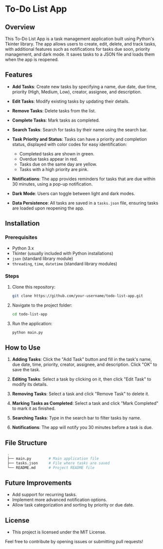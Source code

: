 # To-Do List App

## Overview
This To-Do List App is a task management application built using Python's Tkinter library. The app allows users to create, edit, delete, and track tasks, with additional features such as notifications for tasks due soon, priority management, and dark mode. It saves tasks to a JSON file and loads them when the app is reopened.

## Features

- **Add Tasks**: Create new tasks by specifying a name, due date, due time, priority (High, Medium, Low), creator, assignee, and description.
  
- **Edit Tasks**: Modify existing tasks by updating their details.
  
- **Remove Tasks**: Delete tasks from the list.
  
- **Complete Tasks**: Mark tasks as completed.

- **Search Tasks**: Search for tasks by their name using the search bar.

- **Task Priority and Status**: Tasks can have a priority and completion status, displayed with color codes for easy identification:
    - Completed tasks are shown in green.
    - Overdue tasks appear in red.
    - Tasks due on the same day are yellow.
    - Tasks with a high priority are pink.

- **Notifications**: The app provides reminders for tasks that are due within 30 minutes, using a pop-up notification.

- **Dark Mode**: Users can toggle between light and dark modes.

- **Data Persistence**: All tasks are saved in a `tasks.json` file, ensuring tasks are loaded upon reopening the app.

## Installation

### Prerequisites
- Python 3.x
- Tkinter (usually included with Python installations)
- `json` (standard library module)
- `threading`, `time`, `datetime` (standard library modules)

### Steps
1. Clone this repository:
   ```bash
   git clone https://github.com/your-username/todo-list-app.git
2. Navigate to the project folder:
   ```bash
   cd todo-list-app
3. Run the application:
   ```bash
   python main.py

## How to Use

1. **Adding Tasks**: Click the "Add Task" button and fill in the task's name, due date, time, priority, creator, assignee, and description. Click "OK" to save the task.

2. **Editing Tasks**: Select a task by clicking on it, then click "Edit Task" to modify its details.

3. **Removing Tasks**: Select a task and click "Remove Task" to delete it.

4. **Marking Tasks as Completed**: Select a task and click "Mark Completed" to mark it as finished.

5. **Searching Tasks**: Type in the search bar to filter tasks by name.

6. **Notifications**: The app will notify you 30 minutes before a task is due.

## File Structure
   ```bash
    .
    ├── main.py        # Main application file
    ├── tasks.json     # File where tasks are saved
    └── README.md      # Project README file
   ```
## Future Improvements
- Add support for recurring tasks.
- Implement more advanced notification options.
- Allow task categorization and sorting by priority or due date.
  
## License
- This project is licensed under the MIT License.

Feel free to contribute by opening issues or submitting pull requests!




  
  
   
